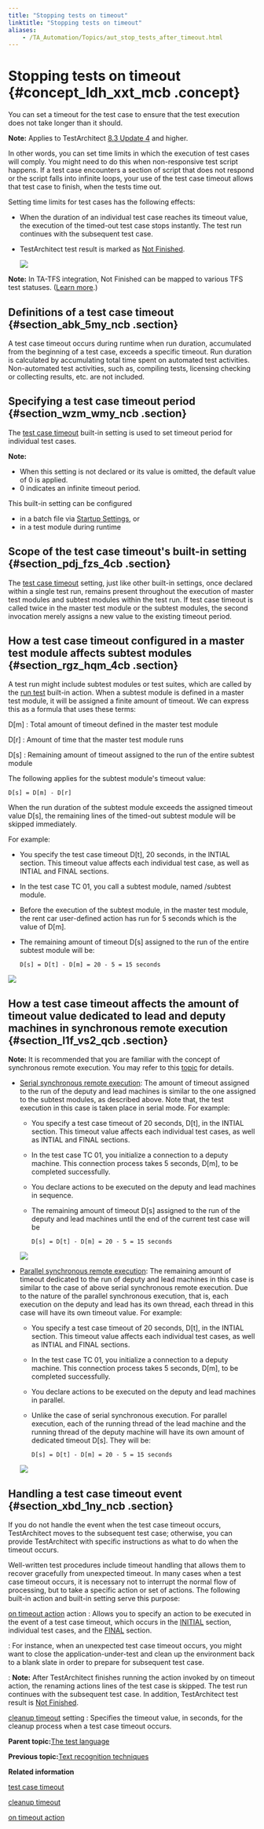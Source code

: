 ```yaml
--- 
title: "Stopping tests on timeout"
linktitle: "Stopping tests on timeout"
aliases: 
    - /TA_Automation/Topics/aut_stop_tests_after_timeout.html
---
```

# Stopping tests on timeout {#concept_ldh_xxt_mcb .concept}

You can set a timeout for the test case to ensure that the test execution does not take longer than it should.

**Note:** Applies to TestArchitect [8.3 Update 4](../../TA_ReleaseNotes/DITA_source/Whats_New_Windows_8.3_update_4.html) and higher.

In other words, you can set time limits in which the execution of test cases will comply. You might need to do this when non-responsive test script happens. If a test case encounters a section of script that does not respond or the script falls into infinite loops, your use of the test case timeout allows that test case to finish, when the tests time out.

Setting time limits for test cases has the following effects:

-   When the duration of an individual test case reaches its timeout value, the execution of the timed-out test case stops instantly. The test run continues with the subsequent test case.
-   TestArchitect test result is marked as [Not Finished](../../TA_Help/Topics/ug_test_results_status.md#row.NF).

    ![](../../TA_Help/Images/TC_timeout_NF.png)


**Note:** In TA-TFS integration, Not Finished can be mapped to various TFS test statuses. \([Learn more](../../TA_Help/Topics/ug_MTM_mapping_result_table.html).\)

## Definitions of a test case timeout {#section_abk_5my_ncb .section}

A test case timeout occurs during runtime when run duration, accumulated from the beginning of a test case, exceeds a specific timeout. Run duration is calculated by accumulating total time spent on automated test activities. Non-automated test activities, such as, compiling tests, licensing checking or collecting results, etc. are not included.

## Specifying a test case timeout period {#section_wzm_wmy_ncb .section}

The [test case timeout](bis_test_case_timeout.html) built-in setting is used to set timeout period for individual test cases.

**Note:**

-   When this setting is not declared or its value is omitted, the default value of 0 is applied.
-   0 indicates an infinite timeout period.

This built-in setting can be configured

-   in a batch file via [Startup Settings](aut_configuring_built_in_settings.html), or
-   in a test module during runtime

## Scope of the test case timeout's built-in setting {#section_pdj_fzs_4cb .section}

The [test case timeout](bis_test_case_timeout.html) setting, just like other built-in settings, once declared within a single test run, remains present throughout the execution of master test modules and subtest modules within the test run. If test case timeout is called twice in the master test module or the subtest modules, the second invocation merely assigns a new value to the existing timeout period.

## How a test case timeout configured in a master test module affects subtest modules {#section_rgz_hqm_4cb .section}

A test run might include subtest modules or test suites, which are called by the [run test](bia_run_test.html) built-in action. When a subtest module is defined in a master test module, it will be assigned a finite amount of timeout. We can express this as a formula that uses these terms:

D\[m\]
:   Total amount of timeout defined in the master test module

D\[r\]
:   Amount of time that the master test module runs

D\[s\]
:   Remaining amount of timeout assigned to the run of the entire subtest module

The following applies for the subtest module's timeout value:

```
D[s] = D[m] - D[r]
```

When the run duration of the subtest module exceeds the assigned timeout value D\[s\], the remaining lines of the timed-out subtest module will be skipped immediately.

For example:

-   You specify the test case timeout D\[t\], 20 seconds, in the INTIAL section. This timeout value affects each individual test case, as well as INTIAL and FINAL sections.
-   In the test case TC 01, you call a subtest module, named /subtest module.
-   Before the execution of the subtest module, in the master test module, the rent car user-defined action has run for 5 seconds which is the value of D\[m\].
-   The remaining amount of timeout D\[s\] assigned to the run of the entire subtest module will be:

    ```
    D[s] = D[t] - D[m] = 20 - 5 = 15 seconds
    ```


![](../Images/bis_test_case_timeout_pgm_2.png)

## How a test case timeout affects the amount of timeout value dedicated to lead and deputy machines in synchronous remote execution {#section_l1f_vs2_qcb .section}

**Note:** It is recommended that you are familiar with the concept of synchronous remote execution. You may refer to this [topic](../../TA_Help/Topics/Test_exec_remote_synchronous.html) for details.

-   [Serial synchronous remote execution](../../TA_Help/Topics/Test_exec_remote_synchronous_serial.html): The amount of timeout assigned to the run of the deputy and lead machines is similar to the one assigned to the subtest modules, as described above. Note that, the test execution in this case is taken place in serial mode. For example:

    -   You specify a test case timeout of 20 seconds, D\[t\], in the INTIAL section. This timeout value affects each individual test cases, as well as INTIAL and FINAL sections.
    -   In the test case TC 01, you initialize a connection to a deputy machine. This connection process takes 5 seconds, D\[m\], to be completed successfully.
    -   You declare actions to be executed on the deputy and lead machines in sequence.
    -   The remaining amount of timeout D\[s\] assigned to the run of the deputy and lead machines until the end of the current test case will be

        ```
        D[s] = D[t] - D[m] = 20 - 5 = 15 seconds
        ```

    ![](../Images/bis_test_case_timeout_serial_pgm.png)

-   [Parallel synchronous remote execution](../../TA_Help/Topics/Test_exec_remote_synchronous_parallel.html): The remaining amount of timeout dedicated to the run of deputy and lead machines in this case is similar to the case of above serial synchronous remote execution. Due to the nature of the parallel synchronous execution, that is, each execution on the deputy and lead has its own thread, each thread in this case will have its own timeout value. For example:

    -   You specify a test case timeout of 20 seconds, D\[t\], in the INTIAL section. This timeout value affects each individual test cases, as well as INTIAL and FINAL sections.
    -   In the test case TC 01, you initialize a connection to a deputy machine. This connection process takes 5 seconds, D\[m\], to be completed successfully.
    -   You declare actions to be executed on the deputy and lead machines in parallel.
    -   Unlike the case of serial synchronous execution. For parallel execution, each of the running thread of the lead machine and the running thread of the deputy machine will have its own amount of dedicated timeout D\[s\]. They will be:

        ```
        D[s] = D[t] - D[m] = 20 - 5 = 15 seconds
        ```

    ![](../Images/bis_test_case_timeout_parallel_pgm.png)


## Handling a test case timeout event {#section_xbd_1ny_ncb .section}

If you do not handle the event when the test case timeout occurs, TestArchitect moves to the subsequent test case; otherwise, you can provide TestArchitect with specific instructions as what to do when the timeout occurs.

Well-written test procedures include timeout handling that allows them to recover gracefully from unexpected timeout. In many cases when a test case timeout occurs, it is necessary not to interrupt the normal flow of processing, but to take a specific action or set of actions. The following built-in action and built-in setting serve this purpose:

[on timeout action](bia_on_timeout_action.html) action
:   Allows you to specify an action to be executed in the event of a test case timeout, which occurs in the [INITIAL](bia_initial.html) section, individual test cases, and the [FINAL](bia_final.html) section.

:   For instance, when an unexpected test case timeout occurs, you might want to close the application-under-test and clean up the environment back to a blank slate in order to prepare for subsequent test case.

:   **Note:** After TestArchitect finishes running the action invoked by on timeout action, the renaming actions lines of the test case is skipped. The test run continues with the subsequent test case. In addition, TestArchitect test result is [Not Finished](../../TA_Help/Topics/ug_test_results_status.md#row.NF).

[cleanup timeout](bis_cleanup_timeout.html) setting
:   Specifies the timeout value, in seconds, for the cleanup process when a test case timeout occurs.

**Parent topic:**[The test language](../../TA_Automation/Topics/The_test_language.html)

**Previous topic:**[Text recognition techniques](../../TA_Automation/Topics/aut_text_recognition_techniques.html)

**Related information**  


[test case timeout](../../TA_Automation/Topics/bis_test_case_timeout.html)

[cleanup timeout](../../TA_Automation/Topics/bis_cleanup_timeout.html)

[on timeout action](../../TA_Automation/Topics/bia_on_timeout_action.html)

